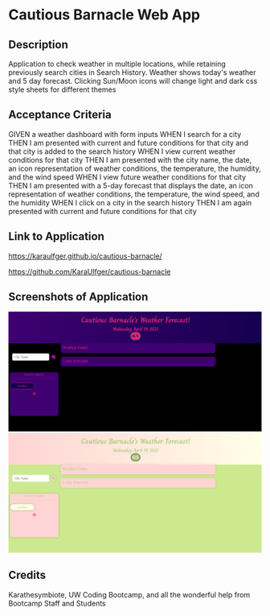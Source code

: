 # Cautious Barnacle Web App


## Description
Application to check weather in multiple locations, while retaining previously search cities in Search History. Weather shows today's weather and 5 day forecast. Clicking Sun/Moon icons will change light and dark css style sheets for different themes


## Acceptance Criteria
GIVEN a weather dashboard with form inputs
WHEN I search for a city
THEN I am presented with current and future conditions for that city and that city is added to the search history
WHEN I view current weather conditions for that city
THEN I am presented with the city name, the date, an icon representation of weather conditions, the temperature, the humidity, and the wind speed
WHEN I view future weather conditions for that city
THEN I am presented with a 5-day forecast that displays the date, an icon representation of weather conditions, the temperature, the wind speed, and the humidity
WHEN I click on a city in the search history
THEN I am again presented with current and future conditions for that city


## Link to Application
https://karaulfger.github.io/cautious-barnacle/

https://github.com/KaraUlfger/cautious-barnacle 

## Screenshots of Application 

![Screenshot of darkmode](./assets/images/darkmode.png "Dark Mode Screenshot")
![Screenshot of lightmode](./assets/images/lightmode.png "Light Mode Screenshot")


## Credits
Karathesymbiote, UW Coding Bootcamp, and all the wonderful help from Bootcamp Staff and Students
